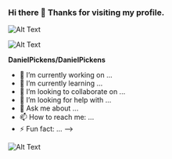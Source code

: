 ### Hi there 👋 Thanks for visiting my profile. 

 
 
![Alt Text](https://media.giphy.com/media/RWJPtq90qOA4E/giphy.gif)
 
 ![Alt Text](https://media.giphy.com/media/3ornk57KwDXf81rjWM/giphy.gif)




**DanielPickens/DanielPickens**


- 🔭 I’m currently working on ...
- 🌱 I’m currently learning ...
- 👯 I’m looking to collaborate on ...
- 🤔 I’m looking for help with ...
- 💬 Ask me about ...
- 📫 How to reach me: ...
- ⚡ Fun fact: ...
-->











![Alt Text](https://media.giphy.com/media/4heseFMvObk9q/giphy.gif)

